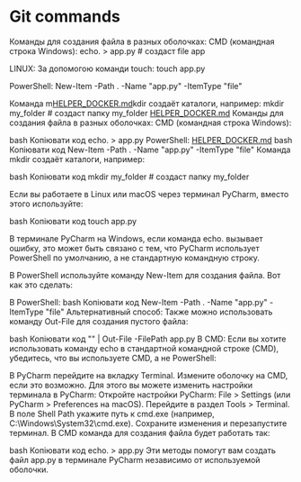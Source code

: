 # Git commands

Команды для создания файла в разных оболочках:
CMD (командная строка Windows):
echo. > app.py # создаст file app

LINUX:
За допомогою команди touch:
touch app.py

PowerShell:
New-Item -Path . -Name "app.py" -ItemType "file"

Команда m[HELPER_DOCKER.md](HELPER_DOCKER.md)kdir создаёт каталоги, например:
mkdir my_folder # создаст папку my_folder
[HELPER_DOCKER.md](HELPER_DOCKER.md)
Команды для создания файла в разных оболочках:
CMD (командная строка Windows):

bash
Копіювати код
echo. > app.py
PowerShell:
[HELPER_DOCKER.md](HELPE[HELPER_DOCKER.md](HELPER_DOCKER.md)R_DOCKER.md)
bash
Копіювати код
New-Item -Path . -Name "app.py" -ItemType "file"
Команда mkdir создаёт каталоги, например:

bash
Копіювати код
mkdir my_folder # создаст папку my_folder

Если вы работаете в Linux или macOS через терминал PyCharm, вместо этого используйте:

bash
Копіювати код
touch app.py

В терминале PyCharm на Windows, если команда echo. вызывает ошибку, это может быть связано с тем, что PyCharm использует PowerShell по умолчанию, а не стандартную командную строку.

В PowerShell используйте команду New-Item для создания файла. Вот как это сделать:

В PowerShell:
bash
Копіювати код
New-Item -Path . -Name "app.py" -ItemType "file"
Альтернативный способ:
Также можно использовать команду Out-File для создания пустого файла:

bash
Копіювати код
"" | Out-File -FilePath app.py
В CMD:
Если вы хотите использовать команду echo в стандартной командной строке (CMD), убедитесь, что вы используете CMD, а не PowerShell:

В PyCharm перейдите на вкладку Terminal.
Измените оболочку на CMD, если это возможно. Для этого вы можете изменить настройки терминала в PyCharm:
Откройте настройки PyCharm: File > Settings (или PyCharm > Preferences на macOS).
Перейдите в раздел Tools > Terminal.
В поле Shell Path укажите путь к cmd.exe (например, C:\Windows\System32\cmd.exe).
Сохраните изменения и перезапустите терминал.
В CMD команда для создания файла будет работать так:

bash
Копіювати код
echo. > app.py
Эти методы помогут вам создать файл app.py в терминале PyCharm независимо от используемой оболочки.


